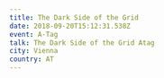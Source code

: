```yaml
---
title: The Dark Side of the Grid
date: 2018-09-20T15:12:31.538Z
event: A-Tag
talk: The Dark Side of the Grid Atag
city: Vienna
country: AT
---
```


